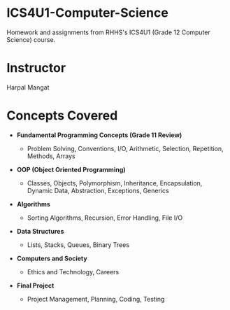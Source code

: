 # ICS4U1-Computer-Science
Homework and assignments from RHHS's ICS4U1 (Grade 12 Computer Science) course.

# Instructor
Harpal Mangat

# Concepts Covered
 - **Fundamental Programming Concepts (Grade 11 Review)**
      - Problem Solving, Conventions, I/O, Arithmetic, Selection, Repetition, Methods, Arrays

 - **OOP (Object Oriented Programming)**
      - Classes, Objects, Polymorphism, Inheritance, Encapsulation, Dynamic Data, Abstraction, Exceptions, Generics

 - **Algorithms**
      - Sorting Algorithms, Recursion, Error Handling, File I/O

 - **Data Structures**
      - Lists, Stacks, Queues, Binary Trees

 - **Computers and Society**
      - Ethics and Technology, Careers

 - **Final Project**
      - Project Management, Planning, Coding, Testing 
